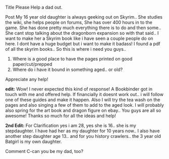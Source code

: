 Title
Please Help a dad out.

Post
My 16 year old daughter is always geeking out on Skyrim.. She studies the wiki, she helps people on forums, She has over 400 hours in to the game. She has done pretty much everything there is to do and then some.. She cant stop talking about the dragonborn expansion so with that said.. I want to make her a Skyrim book like i have seen a couple people do on here. I dont have a huge budget but i want to make it badass! I found a pdf of all the skyrim books.. So this is where i need you guys.. 

1. Where is a good place to have the pages printed on good paper/cut/prepped 
2. Where do i have it bound in something aged.. or old?

Appreciate any help!

**edit:** Wow! I never expected this kind of response! A Bookbinder got in touch with me and offered help. If financially it doesnt work out.. i will follow one of these guides and make it happen. Also I will try the tea wash on the pages and also singing a few of them to add to the aged look. I will probably also spring for the art book and dragon figure on ebay.. You guys are all so awesome! Thanks so much for all the ideas and help!

**2nd Edit:** For Clarification yes i am 28, yes she is 16.. she is my stepdaughter. I have had her as my daughter for 10 years now.. I also have another step daughter age 13.. and for you history crawlers.. the 3 year old Batgirl is my own daughter.

Comment
C-can you be my dad, too?
